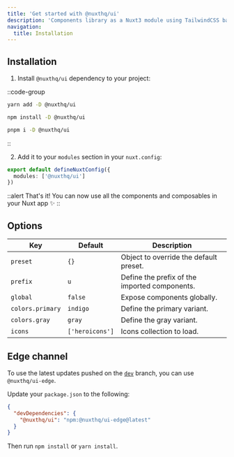 ```yaml
---
title: 'Get started with @nuxthq/ui'
description: 'Components library as a Nuxt3 module using TailwindCSS based on TailwindUI.'
navigation:
  title: Installation
---
```


## Installation

1. Install `@nuxthq/ui` dependency to your project:

::code-group

```bash [yarn]
yarn add -D @nuxthq/ui
```

```bash [npm]
npm install -D @nuxthq/ui
```

```sh [pnpm]
pnpm i -D @nuxthq/ui
```

::

2. Add it to your `modules` section in your `nuxt.config`:

```ts [nuxt.config]
export default defineNuxtConfig({
  modules: ['@nuxthq/ui']
})
```

::alert
That's it! You can now use all the components and composables in your Nuxt app ✨
::

## Options

| Key                      | Default                | Description                                      |
| ------------------------ | ---------------------- | ------------------------------------------------ |
| `preset`                 | `{}`                   | Object to override the default preset.           |
| `prefix`                 | `u`                    | Define the prefix of the imported components.    |
| `global`                 | `false`                | Expose components globally.                      |
| `colors.primary`         | `indigo`               | Define the primary variant.                      |
| `colors.gray`            | `gray`                 | Define the gray variant.                         |
| `icons`                  | `['heroicons']`        | Icons collection to load.                        |

## Edge channel

To use the latest updates pushed on the [`dev`](https://github.com/nuxtlabs/ui/tree/dev) branch, you can use `@nuxthq/ui-edge`.

Update your `package.json` to the following:

```json [package.json]
{
  "devDependencies": {
    "@nuxthq/ui": "npm:@nuxthq/ui-edge@latest"
  }
}
```

Then run `npm install` or `yarn install`.
